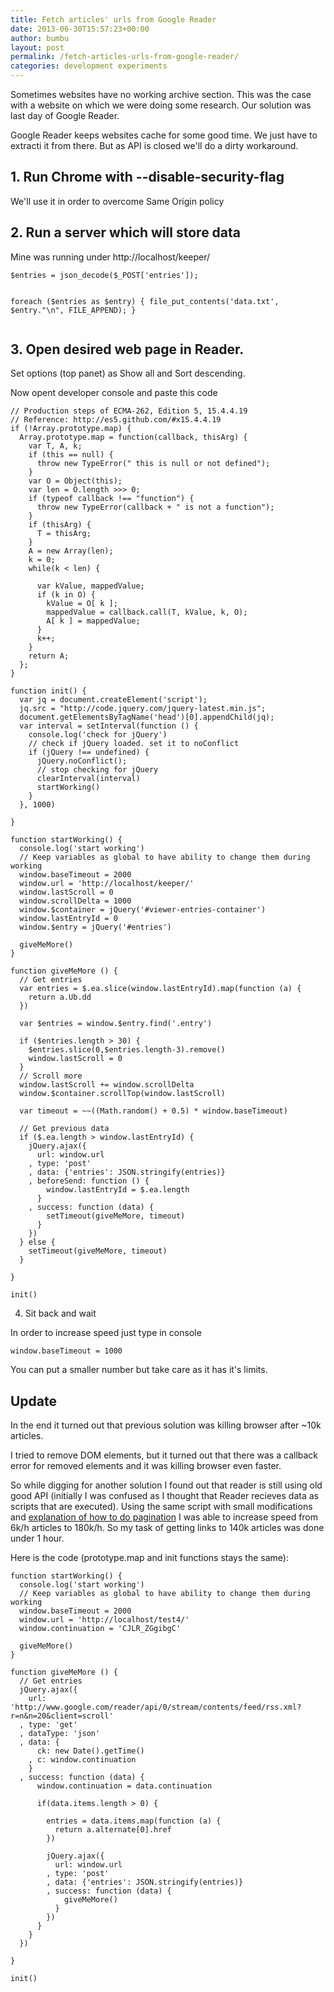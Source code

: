 ```yaml
---
title: Fetch articles' urls from Google Reader
date: 2013-06-30T15:57:23+00:00
author: bumbu
layout: post
permalink: /fetch-articles-urls-from-google-reader/
categories: development experiments
---
```

Sometimes websites have no working archive section. This was the case with a website on which we were doing some research. Our solution was last day of Google Reader.

Google Reader keeps websites cache for some good time. We just have to extracti it from there. But as API is closed we'll do a dirty workaround.
<h2>1. Run Chrome with --disable-security-flag</h2>
We'll use it in order to overcome Same Origin policy
<h2>2. Run a server which will store data</h2>
Mine was running under http://localhost/keeper/
<pre class="language-php"><code>$entries = json_decode($_POST['entries']);

foreach ($entries as $entry) {
  file_put_contents('data.txt', $entry."\n", FILE_APPEND);
}</code></pre>
<h2>3. Open desired web page in Reader.</h2>
Set options (top panet) as Show all and Sort descending.

Now opent developer console and paste this code
<pre class="language-js"><code>// Production steps of ECMA-262, Edition 5, 15.4.4.19
// Reference: http://es5.github.com/#x15.4.4.19
if (!Array.prototype.map) {
  Array.prototype.map = function(callback, thisArg) {
    var T, A, k;
    if (this == null) {
      throw new TypeError(" this is null or not defined");
    }
    var O = Object(this);
    var len = O.length &gt;&gt;&gt; 0;
    if (typeof callback !== "function") {
      throw new TypeError(callback + " is not a function");
    }
    if (thisArg) {
      T = thisArg;
    }
    A = new Array(len);
    k = 0;
    while(k &lt; len) {

      var kValue, mappedValue;
      if (k in O) {
        kValue = O[ k ];
        mappedValue = callback.call(T, kValue, k, O);
        A[ k ] = mappedValue;
      }
      k++;
    }
    return A;
  };
}

function init() {
  var jq = document.createElement('script');
  jq.src = "http://code.jquery.com/jquery-latest.min.js";
  document.getElementsByTagName('head')[0].appendChild(jq);
  var interval = setInterval(function () {
    console.log('check for jQuery')
    // check if jQuery loaded. set it to noConflict
    if (jQuery !== undefined) {
      jQuery.noConflict();
      // stop checking for jQuery
      clearInterval(interval)
      startWorking()
    }
  }, 1000)

}

function startWorking() {
  console.log('start working')
  // Keep variables as global to have ability to change them during working
  window.baseTimeout = 2000
  window.url = 'http://localhost/keeper/'
  window.lastScroll = 0
  window.scrollDelta = 1000
  window.$container = jQuery('#viewer-entries-container')
  window.lastEntryId = 0
  window.$entry = jQuery('#entries')

  giveMeMore()
}

function giveMeMore () {
  // Get entries
  var entries = $.ea.slice(window.lastEntryId).map(function (a) {
    return a.Ub.dd
  })

  var $entries = window.$entry.find('.entry')

  if ($entries.length &gt; 30) {
    $entries.slice(0,$entries.length-3).remove()
    window.lastScroll = 0
  }
  // Scroll more
  window.lastScroll += window.scrollDelta
  window.$container.scrollTop(window.lastScroll)

  var timeout = ~~((Math.random() + 0.5) * window.baseTimeout)

  // Get previous data
  if ($.ea.length &gt; window.lastEntryId) {
    jQuery.ajax({
      url: window.url
    , type: 'post'
    , data: {'entries': JSON.stringify(entries)}
    , beforeSend: function () {
        window.lastEntryId = $.ea.length
      }
    , success: function (data) {
        setTimeout(giveMeMore, timeout)
      }
    })
  } else {
    setTimeout(giveMeMore, timeout)
  }

}

init()</code></pre>
4. Sit back and wait

In order to increase speed just type in console
<pre class="language-js"><code>window.baseTimeout = 1000</code></pre>
You can put a smaller number but take care as it has it's limits.
<h2>Update</h2>
In the end it turned out that previous solution was killing browser after ~10k articles.

I tried to remove DOM elements, but it turned out that there was a callback error for removed elements and it was killing browser even faster.

So while digging for another solution I found out that reader is still using old good API (initially I was confused as I thought that Reader recieves data as scripts that are executed). Using the same script with small modifications and <a href="https://code.google.com/p/pyrfeed/wiki/GoogleReaderAPI">explanation of how to do pagination</a> I was able to increase speed from 6k/h articles to 180k/h. So my task of getting links to 140k articles was done under 1 hour.

Here is the code (prototype.map and init functions stays the same):
<pre class="language-js"><code>function startWorking() {
  console.log('start working')
  // Keep variables as global to have ability to change them during working
  window.baseTimeout = 2000
  window.url = 'http://localhost/test4/'
  window.continuation = 'CJLR_ZGgibgC'

  giveMeMore()
}

function giveMeMore () {
  // Get entries
  jQuery.ajax({
    url: 'http://www.google.com/reader/api/0/stream/contents/feed/rss.xml?r=n&amp;n=20&amp;client=scroll'
  , type: 'get'
  , dataType: 'json'
  , data: {
      ck: new Date().getTime()
    , c: window.continuation
    }
  , success: function (data) {
      window.continuation = data.continuation

      if(data.items.length &gt; 0) {

        entries = data.items.map(function (a) {
          return a.alternate[0].href
        })

        jQuery.ajax({
          url: window.url
        , type: 'post'
        , data: {'entries': JSON.stringify(entries)}
        , success: function (data) {
            giveMeMore()
          }
        })
      }
    }
  })

}

init()</code></pre>
